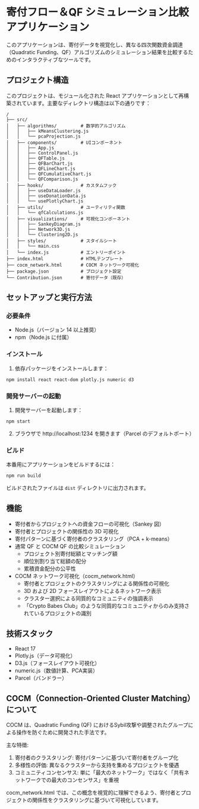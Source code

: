 # 寄付フロー＆QF シミュレーション比較アプリケーション

このアプリケーションは、寄付データを視覚化し、異なる四次関数資金調達（Quadratic Funding、QF）アルゴリズムのシミュレーション結果を比較するためのインタラクティブなツールです。

## プロジェクト構造

このプロジェクトは、モジュール化された React アプリケーションとして再構築されています。主要なディレクトリ構造は以下の通りです：

```
/
├── src/
│   ├── algorithms/         # 数学的アルゴリズム
│   │   ├── kMeansClustering.js
│   │   └── pcaProjection.js
│   ├── components/         # UIコンポーネント
│   │   ├── App.js
│   │   ├── ControlPanel.js
│   │   ├── QFTable.js
│   │   ├── QFBarChart.js
│   │   ├── QFLineChart.js
│   │   ├── QFCumulativeChart.js
│   │   └── QFComparison.js
│   ├── hooks/              # カスタムフック
│   │   ├── useDataLoader.js
│   │   ├── useDonationData.js
│   │   └── usePlotlyChart.js
│   ├── utils/              # ユーティリティ関数
│   │   └── qfCalculations.js
│   ├── visualizations/     # 可視化コンポーネント
│   │   ├── SankeyDiagram.js
│   │   ├── Network3D.js
│   │   └── Clustering2D.js
│   ├── styles/             # スタイルシート
│   │   └── main.css
│   └── index.js            # エントリーポイント
├── index.html              # HTMLテンプレート
├── cocm_network.html       # COCM ネットワーク可視化
├── package.json            # プロジェクト設定
└── Contribution.json       # 寄付データ（既存）
```

## セットアップと実行方法

### 必要条件

- Node.js（バージョン 14 以上推奨）
- npm（Node.js に付属）

### インストール

1. 依存パッケージをインストールします：

```bash
npm install react react-dom plotly.js numeric d3
```

### 開発サーバーの起動

1. 開発サーバーを起動します：

```bash
npm start
```

2. ブラウザで http://localhost:1234 を開きます（Parcel のデフォルトポート）

### ビルド

本番用にアプリケーションをビルドするには：

```bash
npm run build
```

ビルドされたファイルは `dist` ディレクトリに出力されます。

## 機能

- 寄付者からプロジェクトへの資金フローの可視化（Sankey 図）
- 寄付者とプロジェクトの関係性の 3D 可視化
- 寄付パターンに基づく寄付者のクラスタリング（PCA + k-means）
- 通常 QF と COCM QF の比較シミュレーション
  - プロジェクト別寄付総額とマッチング額
  - 順位別割り当て総額の配分
  - 累積資金配分の公平性
- COCM ネットワーク可視化（cocm_network.html）
  - 寄付者とプロジェクトのクラスタリングによる関係性の可視化
  - 3D および 2D フォースレイアウトによるネットワーク表示
  - クラスター選択による同質的なコミュニティの強調表示
  - 「Crypto Babes Club」のような同質的なコミュニティからのみ支持されているプロジェクトの識別

## 技術スタック

- React 17
- Plotly.js（データ可視化）
- D3.js（フォースレイアウト可視化）
- numeric.js（数値計算、PCA実装）
- Parcel（バンドラー）

## COCM（Connection-Oriented Cluster Matching）について

COCM は、Quadratic Funding (QF) におけるSybil攻撃や調整されたグループによる操作を防ぐために開発された手法です。

主な特徴:
1. 寄付者のクラスタリング: 寄付パターンに基づいて寄付者をグループ化
2. 多様性の評価: 異なるクラスターから支持を集めるプロジェクトを優遇
3. コミュニティコンセンサス: 単に「最大のネットワーク」ではなく「共有ネットワークでの最大のコンセンサス」を重視

cocm_network.html では、この概念を視覚的に理解できるよう、寄付者とプロジェクトの関係性をクラスタリングに基づいて可視化しています。

